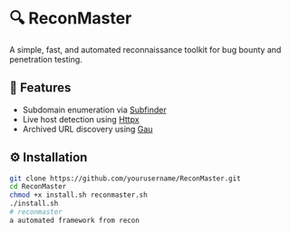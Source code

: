 # 🔍 ReconMaster

A simple, fast, and automated reconnaissance toolkit for bug bounty and penetration testing.

## 🧰 Features

- Subdomain enumeration via [Subfinder](https://github.com/projectdiscovery/subfinder)
- Live host detection using [Httpx](https://github.com/projectdiscovery/httpx)
- Archived URL discovery using [Gau](https://github.com/lc/gau)

## ⚙️ Installation

```bash
git clone https://github.com/yourusername/ReconMaster.git
cd ReconMaster
chmod +x install.sh reconmaster.sh
./install.sh
# reconmaster
a automated framework from recon
